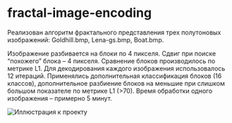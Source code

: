 # fractal-image-encoding

Реализован алгоритм фрактального представления трех полутоновых изображений: Goldhill.bmp, Lena-gs.bmp, Boat.bmp.

Изображение разбивается на блоки по 4 пикселя. Сдвиг при поиске “похожего” блока – 4 пикселя. Сравнение блоков производилось по метрике L1. Для декодирования каждого изображения использовалось 12 итераций. Применялись дополнительная классификация блоков (16 классов), дополнительное разбиение блоков на меньшие при слишком большом показателе по метрике L1 (>70).
Время обработки одного изображения – примерно 5 минут.

![Иллюстрация к проекту](https://github.com/jon/coolproject/raw/master/image/image.png)
